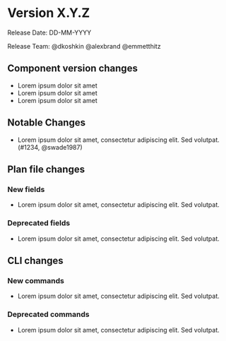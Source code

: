 # Version X.Y.Z

Release Date: DD-MM-YYYY

Release Team: @dkoshkin @alexbrand @emmetthitz

## Component version changes

* Lorem ipsum dolor sit amet
* Lorem ipsum dolor sit amet
* Lorem ipsum dolor sit amet

## Notable Changes

* Lorem ipsum dolor sit amet, consectetur adipiscing elit. Sed volutpat. (#1234, @swade1987)


## Plan file changes

### New fields

* Lorem ipsum dolor sit amet, consectetur adipiscing elit. Sed volutpat.

### Deprecated fields

* Lorem ipsum dolor sit amet, consectetur adipiscing elit. Sed volutpat.

## CLI changes

### New commands

* Lorem ipsum dolor sit amet, consectetur adipiscing elit. Sed volutpat.

### Deprecated commands

* Lorem ipsum dolor sit amet, consectetur adipiscing elit. Sed volutpat.